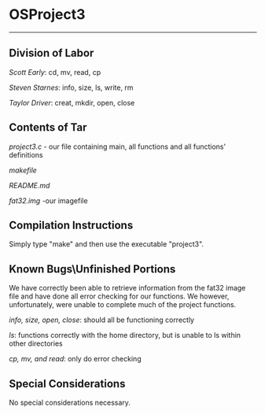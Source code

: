 # OSProject3
---------------------------------------------------------

## Division of Labor
*Scott Early*:       cd, mv, read, cp
  
*Steven Starnes*:    info, size, ls, write, rm

*Taylor Driver*:     creat, mkdir, open, close

## Contents of Tar
*project3.c* - our file containing main, all functions and all functions' definitions

*makefile*

*README.md*

*fat32.img*  -our imagefile

## Compilation Instructions
Simply type "make" and then use the executable "project3".

## Known Bugs\Unfinished Portions
We have correctly been able to retrieve information from the fat32 image file and have done all error checking for our functions. We however, unfortunately, were unable to complete much of the project functions.

*info, size, open, close*: should all be functioning correctly

*ls*: functions correctly with the home directory, but is unable to ls within other directories

*cp, mv, and read*: only do error checking


## Special Considerations
No special considerations necessary.
